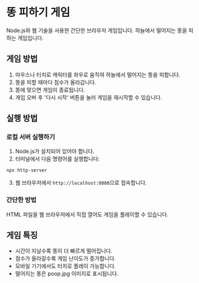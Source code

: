 # 똥 피하기 게임

Node.js와 웹 기술을 사용한 간단한 브라우저 게임입니다. 하늘에서 떨어지는 똥을 피하는 게임입니다.

## 게임 방법

1. 마우스나 터치로 캐릭터를 좌우로 움직여 하늘에서 떨어지는 똥을 피합니다.
2. 똥을 피할 때마다 점수가 올라갑니다.
3. 똥에 맞으면 게임이 종료됩니다.
4. 게임 오버 후 '다시 시작' 버튼을 눌러 게임을 재시작할 수 있습니다.

## 실행 방법

### 로컬 서버 실행하기

1. Node.js가 설치되어 있어야 합니다.
2. 터미널에서 다음 명령어를 실행합니다:

```bash
npx http-server
```

3. 웹 브라우저에서 `http://localhost:8080`으로 접속합니다.

### 간단한 방법

HTML 파일을 웹 브라우저에서 직접 열어도 게임을 플레이할 수 있습니다.

## 게임 특징

- 시간이 지날수록 똥이 더 빠르게 떨어집니다.
- 점수가 올라갈수록 게임 난이도가 증가합니다.
- 모바일 기기에서도 터치로 플레이 가능합니다.
- 떨어지는 똥은 poop.jpg 이미지로 표시됩니다.